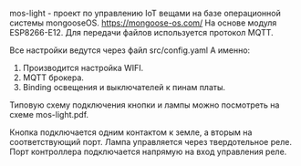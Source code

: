 mos-light - проект по управлению IoT вещами
на базе операционной системы mongooseOS. 
https://mongoose-os.com/
На основе модуля ESP8266-E12.
Для передачи файлов используется протокол MQTT.

Все настройки ведутся через файл src/config.yaml
А именно: 
1) Производится настройка WIFI.
2) MQTT брокера.
3) Binding освещения и выключателей к пинам платы.

Типовую схему подключения кнопки и лампы можно посмотреть на 
схеме mos-light.pdf.

Кнопка подключается одним контактом к земле, а вторым на соответствующий порт.
Лампа управляется через твердотельное реле.
Порт контроллера подключается напрямую на вход управления реле.


